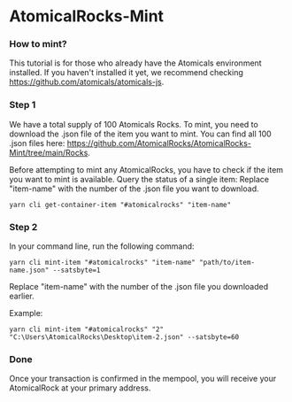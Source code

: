 # AtomicalRocks-Mint

### How to mint?
This tutorial is for those who already have the Atomicals environment installed. If you haven't installed it yet, we recommend checking https://github.com/atomicals/atomicals-js.

### Step 1
We have a total supply of 100 Atomicals Rocks.
To mint, you need to download the .json file of the item you want to mint.
You can find all 100 .json files here: https://github.com/AtomicalRocks/AtomicalRocks-Mint/tree/main/Rocks.

 Before attempting to mint any AtomicalRocks, you have to check if the item you want to mint is available.
 Query the status of a single item:
Replace "item-name" with the number of the .json file you want to download.
```
yarn cli get-container-item "#atomicalrocks" "item-name"
```

### Step 2
In your command line, run the following command:
```
yarn cli mint-item "#atomicalrocks" "item-name" "path/to/item-name.json" --satsbyte=1
```
Replace "item-name" with the number of the .json file you downloaded earlier.

Example:
```
yarn cli mint-item "#atomicalrocks" "2" "C:\Users\AtomicalRocks\Desktop\item-2.json" --satsbyte=60
```

### Done
Once your transaction is confirmed in the mempool, you will receive your AtomicalRock at your primary address.
